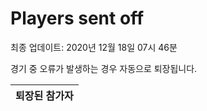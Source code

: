 # Players sent off
최종 업데이트: 2020년 12월 18일 07시 46분


경기 중 오류가 발생하는 경우 자동으로 퇴장됩니다.


| 퇴장된 참가자 |
|:---:|